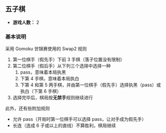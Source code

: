 ## 五子棋

- **游戏人数：** 2

### 基本说明

采用 Gomoku 世锦赛使用的 Swap2 规则

1. 第一位棋手（假先手）下前 3 手棋（落子位置没有限制）
2. 第二位棋手（假后手）从下列三个选择中选择一种
    1. pass，意味着本局执黑
    2. 下第 4 手棋，意味着本局执白
    3. 下第 4 和第 5 两手棋，并由第一位棋手（假先手）选择执黑（pass）或执白（下第 6 手棋）
3. 选择完毕后，棋局按**无禁手**规则继续进行

此外，还有些附加规则

- 允许 pass（开局时第一位棋手可以选择 pass，让对手成为假先手）
- 长连（连成 6 子或以上的直线）不算胜利，棋局继续
